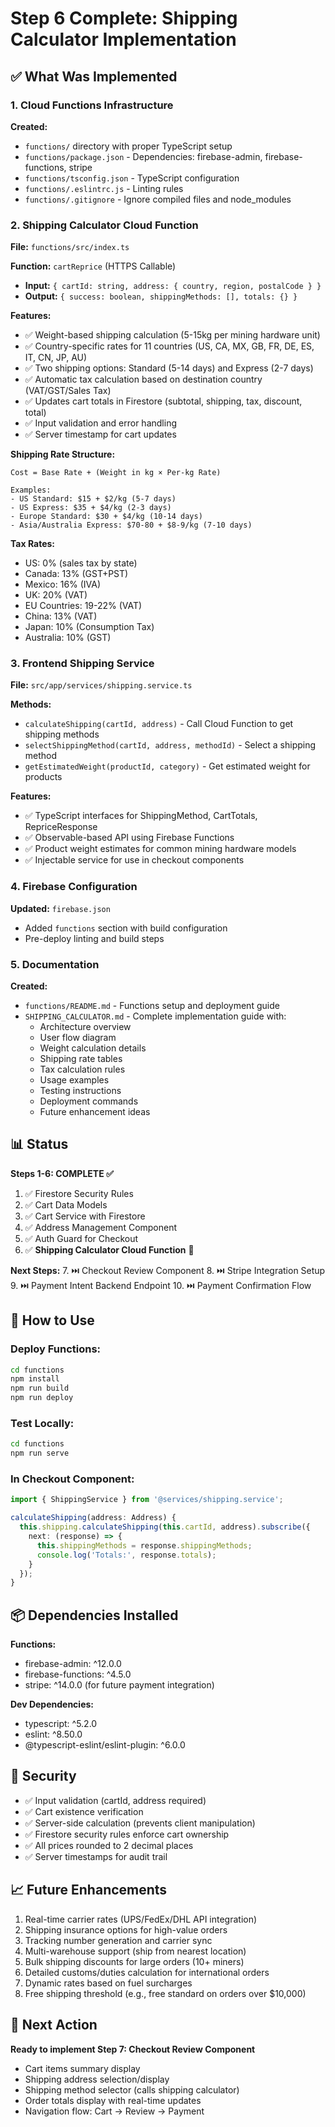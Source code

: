 # Step 6 Complete: Shipping Calculator Implementation

## ✅ What Was Implemented

### 1. Cloud Functions Infrastructure
**Created:**
- `functions/` directory with proper TypeScript setup
- `functions/package.json` - Dependencies: firebase-admin, firebase-functions, stripe
- `functions/tsconfig.json` - TypeScript configuration
- `functions/.eslintrc.js` - Linting rules
- `functions/.gitignore` - Ignore compiled files and node_modules

### 2. Shipping Calculator Cloud Function
**File:** `functions/src/index.ts`

**Function:** `cartReprice` (HTTPS Callable)
- **Input:** `{ cartId: string, address: { country, region, postalCode } }`
- **Output:** `{ success: boolean, shippingMethods: [], totals: {} }`

**Features:**
- ✅ Weight-based shipping calculation (5-15kg per mining hardware unit)
- ✅ Country-specific rates for 11 countries (US, CA, MX, GB, FR, DE, ES, IT, CN, JP, AU)
- ✅ Two shipping options: Standard (5-14 days) and Express (2-7 days)
- ✅ Automatic tax calculation based on destination country (VAT/GST/Sales Tax)
- ✅ Updates cart totals in Firestore (subtotal, shipping, tax, discount, total)
- ✅ Input validation and error handling
- ✅ Server timestamp for cart updates

**Shipping Rate Structure:**
```
Cost = Base Rate + (Weight in kg × Per-kg Rate)

Examples:
- US Standard: $15 + $2/kg (5-7 days)
- US Express: $35 + $4/kg (2-3 days)
- Europe Standard: $30 + $4/kg (10-14 days)
- Asia/Australia Express: $70-80 + $8-9/kg (7-10 days)
```

**Tax Rates:**
- US: 0% (sales tax by state)
- Canada: 13% (GST+PST)
- Mexico: 16% (IVA)
- UK: 20% (VAT)
- EU Countries: 19-22% (VAT)
- China: 13% (VAT)
- Japan: 10% (Consumption Tax)
- Australia: 10% (GST)

### 3. Frontend Shipping Service
**File:** `src/app/services/shipping.service.ts`

**Methods:**
- `calculateShipping(cartId, address)` - Call Cloud Function to get shipping methods
- `selectShippingMethod(cartId, address, methodId)` - Select a shipping method
- `getEstimatedWeight(productId, category)` - Get estimated weight for products

**Features:**
- ✅ TypeScript interfaces for ShippingMethod, CartTotals, RepriceResponse
- ✅ Observable-based API using Firebase Functions
- ✅ Product weight estimates for common mining hardware models
- ✅ Injectable service for use in checkout components

### 4. Firebase Configuration
**Updated:** `firebase.json`
- Added `functions` section with build configuration
- Pre-deploy linting and build steps

### 5. Documentation
**Created:**
- `functions/README.md` - Functions setup and deployment guide
- `SHIPPING_CALCULATOR.md` - Complete implementation guide with:
  - Architecture overview
  - User flow diagram
  - Weight calculation details
  - Shipping rate tables
  - Tax calculation rules
  - Usage examples
  - Testing instructions
  - Deployment commands
  - Future enhancement ideas

## 📊 Status

**Steps 1-6: COMPLETE ✅**
1. ✅ Firestore Security Rules
2. ✅ Cart Data Models
3. ✅ Cart Service with Firestore
4. ✅ Address Management Component
5. ✅ Auth Guard for Checkout
6. ✅ **Shipping Calculator Cloud Function** 🎉

**Next Steps:**
7. ⏭️ Checkout Review Component
8. ⏭️ Stripe Integration Setup
9. ⏭️ Payment Intent Backend Endpoint
10. ⏭️ Payment Confirmation Flow

## 🚀 How to Use

### Deploy Functions:
```bash
cd functions
npm install
npm run build
npm run deploy
```

### Test Locally:
```bash
cd functions
npm run serve
```

### In Checkout Component:
```typescript
import { ShippingService } from '@services/shipping.service';

calculateShipping(address: Address) {
  this.shipping.calculateShipping(this.cartId, address).subscribe({
    next: (response) => {
      this.shippingMethods = response.shippingMethods;
      console.log('Totals:', response.totals);
    }
  });
}
```

## 📦 Dependencies Installed

**Functions:**
- firebase-admin: ^12.0.0
- firebase-functions: ^4.5.0
- stripe: ^14.0.0 (for future payment integration)

**Dev Dependencies:**
- typescript: ^5.2.0
- eslint: ^8.50.0
- @typescript-eslint/eslint-plugin: ^6.0.0

## 🔐 Security

- ✅ Input validation (cartId, address required)
- ✅ Cart existence verification
- ✅ Server-side calculation (prevents client manipulation)
- ✅ Firestore security rules enforce cart ownership
- ✅ All prices rounded to 2 decimal places
- ✅ Server timestamps for audit trail

## 📈 Future Enhancements

1. Real-time carrier rates (UPS/FedEx/DHL API integration)
2. Shipping insurance options for high-value orders
3. Tracking number generation and carrier sync
4. Multi-warehouse support (ship from nearest location)
5. Bulk shipping discounts for large orders (10+ miners)
6. Detailed customs/duties calculation for international orders
7. Dynamic rates based on fuel surcharges
8. Free shipping threshold (e.g., free standard on orders over $10,000)

## 🎯 Next Action

**Ready to implement Step 7: Checkout Review Component**
- Cart items summary display
- Shipping address selection/display
- Shipping method selector (calls shipping calculator)
- Order totals display with real-time updates
- Navigation flow: Cart → Review → Payment
